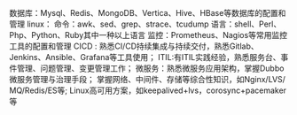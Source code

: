 数据库：Mysql、Redis、MongoDB、Vertica、Hive、HBase等数据库的配置和管理
linux：
命令：awk、sed、grep、strace、tcudump
语言：shell、Perl、Php、Python、Ruby其中一种以上语言
监控：Prometheus、Nagios等常用监控工具的配置和管理
CICD : 熟悉CI/CD持续集成与持续交付，熟悉Gitlab、Jenkins、Ansible、Grafana等工具使用；
ITIL:有ITIL实践经验，熟悉服务台、事件管理、问题管理、变更管理工作； 
微服务：熟悉微服务应用架构，掌握Dubbo微服务管理与治理手段；
掌握网络、中间件、存储等综合性知识，如Nginx/LVS/
MQ/Redis/ES等; 
Linux高可用方案，如keepalived+lvs，corosync+pacemaker等
